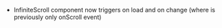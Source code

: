 - InfiniteScroll component now triggers on load and on change (where is previously only onScroll event)